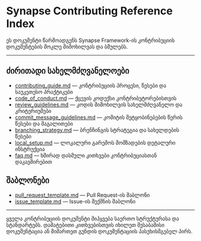 # Synapse Contributing Reference Index

ეს დოკუმენტი წარმოადგენს Synapse Framework-ის კონტრიბუციის დოკუმენტების მოკლე მიმოხილვას და ბმულებს.

---

## ძირითადი სახელმძღვანელოები
- [contributing_guide.md](contributing_guide.md) — კონტრიბუციის პროცესი, წესები და საუკეთესო პრაქტიკები
- [code_of_conduct.md](code_of_conduct.md) — ქცევის კოდექსი კონტრიბუტორებისთვის
- [review_guidelines.md](review_guidelines.md) — კოდის მიმოხილვის სახელმძღვანელო და კრიტერიუმები
- [commit_message_guidelines.md](commit_message_guidelines.md) — კომიტის შეტყობინებების წერის წესები და მაგალითები
- [branching_strategy.md](branching_strategy.md) — ბრენჩინგის სტრატეგია და სახელდების წესები
- [local_setup.md](local_setup.md) — ლოკალური გარემოს მომზადების დეტალური ინსტრუქცია
- [faq.md](faq.md) — ხშირად დასმული კითხვები კონტრიბუციასთან დაკავშირებით

## შაბლონები
- [pull_request_template.md](pull_request_template.md) — Pull Request-ის შაბლონი
- [issue_template.md](issue_template.md) — Issue-ის შექმნის შაბლონი

---

ყველა კონტრიბუციის დოკუმენტი მიჰყვება საერთო სტრუქტურასა და სტანდარტებს. დამატებითი კითხვებისთვის იხილეთ შესაბამისი დოკუმენტაცია ან მიმართეთ გუნდის დოკუმენტაციის პასუხისმგებელ პირს.

